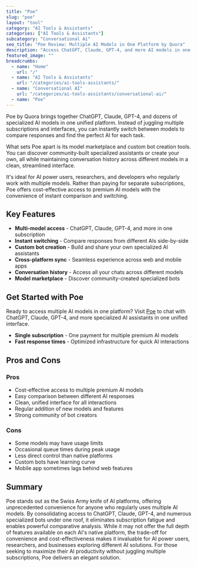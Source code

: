 ```yaml
---
title: "Poe"
slug: "poe"
layout: "tool"
category: "AI Tools & Assistants"
categories: ["AI Tools & Assistants"]
subcategory: "Conversational Ai"
seo_title: "Poe Review: Multiple AI Models in One Platform by Quora"
description: "Access ChatGPT, Claude, GPT-4, and more AI models in one unified platform. Compare responses, switch between models instantly, and find the perfect AI for every task."
featured_image: ""
breadcrumbs:
  - name: "Home"
    url: "/"
  - name: "AI Tools & Assistants"
    url: "/categories/ai-tools-assistants/"
  - name: "Conversational AI"
    url: "/categories/ai-tools-assistants/conversational-ai/"
  - name: "Poe"
---
```

Poe by Quora brings together ChatGPT, Claude, GPT-4, and dozens of specialized AI models in one unified platform. Instead of juggling multiple subscriptions and interfaces, you can instantly switch between models to compare responses and find the perfect AI for each task.

What sets Poe apart is its model marketplace and custom bot creation tools. You can discover community-built specialized assistants or create your own, all while maintaining conversation history across different models in a clean, streamlined interface.

It's ideal for AI power users, researchers, and developers who regularly work with multiple models. Rather than paying for separate subscriptions, Poe offers cost-effective access to premium AI models with the convenience of instant comparison and switching.

## Key Features

- **Multi-model access** - ChatGPT, Claude, GPT-4, and more in one subscription
- **Instant switching** - Compare responses from different AIs side-by-side
- **Custom bot creation** - Build and share your own specialized AI assistants
- **Cross-platform sync** - Seamless experience across web and mobile apps
- **Conversation history** - Access all your chats across different models
- **Model marketplace** - Discover community-created specialized bots

## Get Started with Poe

Ready to access multiple AI models in one platform? Visit [Poe](https://poe.com) to chat with ChatGPT, Claude, GPT-4, and more specialized AI assistants in one unified interface.
- **Single subscription** - One payment for multiple premium AI models
- **Fast response times** - Optimized infrastructure for quick AI interactions

## Pros and Cons

### Pros
- Cost-effective access to multiple premium AI models
- Easy comparison between different AI responses
- Clean, unified interface for all interactions
- Regular addition of new models and features
- Strong community of bot creators

### Cons
- Some models may have usage limits
- Occasional queue times during peak usage
- Less direct control than native platforms
- Custom bots have learning curve
- Mobile app sometimes lags behind web features

## Summary

Poe stands out as the Swiss Army knife of AI platforms, offering unprecedented convenience for anyone who regularly uses multiple AI models. By consolidating access to ChatGPT, Claude, GPT-4, and numerous specialized bots under one roof, it eliminates subscription fatigue and enables powerful comparative analysis. While it may not offer the full depth of features available on each AI's native platform, the trade-off for convenience and cost-effectiveness makes it invaluable for AI power users, researchers, and businesses exploring different AI solutions. For those seeking to maximize their AI productivity without juggling multiple subscriptions, Poe delivers an elegant solution.